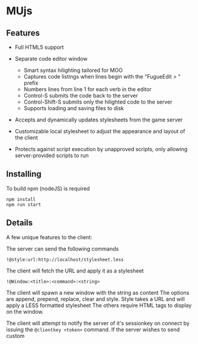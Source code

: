 # MUjs

## Features

- Full HTML5 support
- Separate code editor window
  - Smart syntax hilighting tailored for MOO
  - Captures code listings when lines begin with the "FugueEdit > " prefix
  - Numbers lines from line 1 for each verb in the editor
  - Control-S submits the code back to the server
  - Control-Shift-S submits only the hilighted code to the server
  - Supports loading and saving files to disk

- Accepts and dynamically updates stylesheets from the game server
- Customizable local stylesheet to adjust the appearance and layout of the client
- Protects against script execution by unapproved scripts, only allowing server-provided scripts to run



## Installing 

To build npm (nodeJS) is required

```
npm install
npm run start
```

## Details

A few unique features to the client:

The server can send the following commands

```
!@style:url:http://localhost/stylesheet.less
```
The client will fetch the URL and apply it as a stylesheet

```
!@Window:<title>:<command>:<string>
```
The client will spawn a new window with the string as content
The options are append, prepend, replace, clear and style.
Style takes a URL and will apply a LESS formatted stylesheet
The others require HTML tags to display on the window.

The client will attempt to notify the server of it's sessionkey on connect by issuing the ```@clientkey <token>``` command.
If the server wishes to send custom <script> tags it must include the token as the key attribute.
```
eg.
<script key="token">...</script>
```

